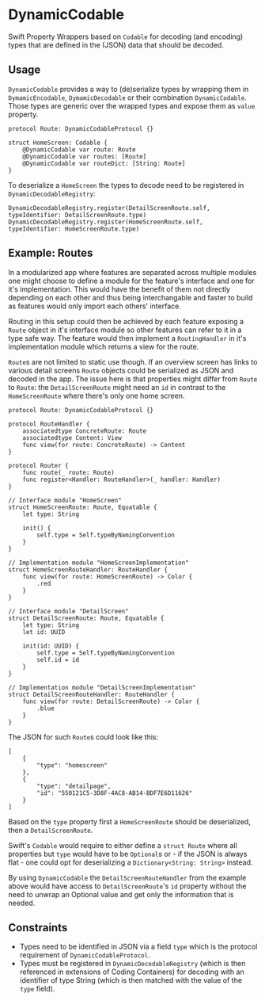 # DynamicCodable

Swift Property Wrappers based on `Codable` for decoding (and encoding) types that are defined in the (JSON) data that should be decoded.

## Usage
`DynamicCodable` provides a way to (de)serialize types by wrapping them in `DymamicEncodable`, `DymamicDecodable` or their combination `DynamicCodable`. Those types are generic over the wrapped types and expose them as `value` property.
```
protocol Route: DynamicCodableProtocol {}

struct HomeScreen: Codable {
    @DynamicCodable var route: Route
    @DynamicCodable var routes: [Route]
    @DynamicCodable var routeDict: [String: Route]
}
```
To deserialize a `HomeScreen` the types to decode need to be registered in `DynamicDecodableRegistry`:
```
DynamicDecodableRegistry.register(DetailScreenRoute.self, typeIdentifier: DetailScreenRoute.type)
DynamicDecodableRegistry.register(HomeScreenRoute.self, typeIdentifier: HomeScreenRoute.type)
```

## Example: Routes
In a modularized app where features are separated across multiple modules one might choose to define a module for the feature's interface and one for it's implementation. This would have the benefit of them not directly depending on each other and thus being interchangable and faster to build as features would only import each others' interface. 

Routing in this setup could then be achieved by each feature exposing a `Route` object in it's interface module so other features can refer to it in a type safe way. The feature would then implement a `RoutingHandler` in it's implementation module which returns a view for the route. 

`Route`s are not limited to static use though. If an overview screen has links to various detail screens `Route` objects could be serialized as JSON and decoded in the app. The issue here is that properties might differ from `Route` to `Route`: the `DetailScreenRoute` might need an `id` in contrast to the `HomeScreenRoute`  where there's only one home screen.
```
protocol Route: DynamicCodableProtocol {}

protocol RouteHandler {
    associatedtype ConcreteRoute: Route
    associatedtype Content: View
    func view(for route: ConcreteRoute) -> Content
}

protocol Router {
    func route(_ route: Route)
    func register<Handler: RouteHandler>(_ handler: Handler)
}

// Interface module "HomeScreen" 
struct HomeScreenRoute: Route, Equatable {
    let type: String

    init() {
        self.type = Self.typeByNamingConvention
    }
}

// Implementation module "HomeScreenImplementation"
struct HomeScreenRouteHandler: RouteHandler {
    func view(for route: HomeScreenRoute) -> Color {
        .red
    }
}

// Interface module "DetailScreen"
struct DetailScreenRoute: Route, Equatable {
    let type: String
    let id: UUID

    init(id: UUID) {
        self.type = Self.typeByNamingConvention
        self.id = id
    }
}

// Implementation module "DetailScreenImplementation"
struct DetailScreenRouteHandler: RouteHandler {
    func view(for route: DetailScreenRoute) -> Color {
        .blue
    }
}
```
The JSON for such `Route`s could look like this:
```
[
    {
        "type": "homescreen"
    },
    {
        "type": "detailpage",
        "id": "550121C5-3D8F-4AC8-AB14-BDF7E6D11626"
    }
]
```
Based on the `type` property first a `HomeScreenRoute` should be deserialized, then  a `DetailScreenRoute`.

Swift's `Codable` would require to either define a `struct Route` where all properties but `type` would have to be `Optional`s or - if the JSON is always flat - one could opt for deserializing a `Dictionary<String: String>` instead.

By using `DynamicCodable` the `DetailScreenRouteHandler` from the example above would have access to `DetailScreenRoute`'s `id` property without the need to unwrap an Optional value and get only the information that is needed.

## Constraints
* Types need to be identified in JSON via a field `type` which is the protocol requirement of `DynamicCodableProtocol`.
* Types must be registered in `DynamicDecodableRegistry` (which is then referenced in extensions of Coding Containers) for decoding with an identifier of type String (which is then matched with the value of the `type` field).
